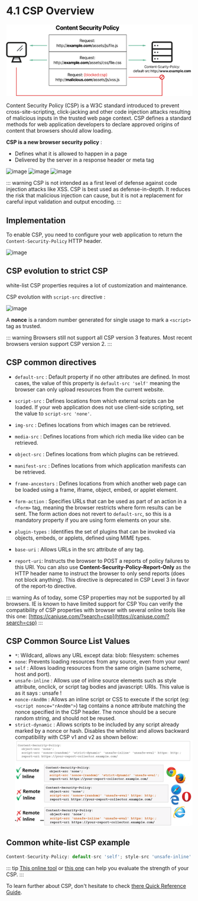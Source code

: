 # 4.1 CSP Overview

![csp-workflow](../assets/csp-wf.png)

Content Security Policy (CSP) is a W3C standard introduced to prevent cross-site-scripting, click-jacking and other code injection attacks resulting of malicious inputs in the trusted web page context.
CSP defines a standard methods for web application developers to declare approved origins of content that browsers should allow loading.

**CSP is a new browser security policy** :
- Defines what it is allowed to happen in a page
- Delivered by the server in a response header or meta tag 

![image](https://user-images.githubusercontent.com/1529433/174068330-0d060e3a-a1f9-4e0f-96b4-7e254658d7e0.png)
![image](https://user-images.githubusercontent.com/1529433/174068366-ae57dff9-d2c9-44bc-be1e-b20fa18eec95.png)
![image](https://user-images.githubusercontent.com/1529433/174069124-fee089b7-c043-4827-985c-b3731d149c84.png)

::: warning
CSP is not intended as a first level of defense against code injection attacks like XSS. CSP is best used as defense-in-depth. 
It reduces the risk that malicious injection can cause, but it is not a replacement for careful input validation and output encoding.
:::

## Implementation

To enable CSP, you need to configure your web application to return the `Content-Security-Policy` HTTP header.

![image](https://user-images.githubusercontent.com/1529433/174067752-0b1dd582-22af-4fb2-8398-2a61fe114284.png)

## CSP evolution to strict CSP

white-list CSP properties requires a lot of customization and maintenance.

CSP evolution with `script-src` directive :

![image](https://user-images.githubusercontent.com/1529433/174065897-e3d89da5-7228-4954-a2e4-6154f878c96c.png)

A **nonce** is a random number generated for single usage to mark a `<script>` tag as trusted.

::: warning
Browsers still not support all CSP version 3 features.
Most recent browsers version support CSP version 2.
:::

## CSP common directives

- `default-src` : Default property if no other attributes are defined. In most cases, the value of this property is `default-src 'self'`  meaning the browser can only upload resources from the current website. 
  
- `script-src` : Defines locations from which external scripts can be loaded. If your web application does not use client-side scripting, set the value to `script-src 'none'`.
    
- `img-src` : Defines locations from which images can be retrieved.
    
- `media-src` : Defines locations from which rich media like video can be retrieved.
    
- `object-src` : Defines locations from which plugins can be retrieved.
    
- `manifest-src` : Defines locations from which application manifests can be retrieved.
    
- `frame-ancestors` : Defines locations from which another web page can be loaded using a frame, iframe, object, embed, or applet element.
    
- `form-action` : Specifies URLs that can be used as part of an action in a `<form>` tag, meaning the browser restricts where form results can be sent. The form action does not revert to `default-src`, so this is a mandatory property if you are using form elements on your site.
    
- `plugin-types` : Identifies the set of plugins that can be invoked via objects, embeds, or applets, defined using MIME types.
    
- `base-uri` : Allows URLs in the src attribute of any tag.
  
- `report-uri`: Instructs the browser to POST a reports of policy failures to this URI. 
You can also use **Content-Security-Policy-Report-Only** as the HTTP header name to instruct the browser to only send reports (does not block anything). 
This directive is deprecated in CSP Level 3 in favor of the report-to directive.

::: warning
As of today, some CSP properties may not be supported by all browsers. IE is known to have limited support for CSP
You can verify the compatibility of CSP properties with browser with several online tools like this one: [https://caniuse.com/?search=csp](https://caniuse.com/?search=csp)
:::

## CSP Common Source List Values

- `*`: Wildcard, allows any URL except data: blob: filesystem: schemes
- `none`: Prevents loading resources from any source, even from your own!
- `self` : Allows loading resources from the same origin (same scheme, host and port).
- `unsafe-inline` : Allows use of inline source elements such as style attribute, onclick, or script tag bodies and javascript: URIs. This value is as it says : unsafe !
- `nonce-rAnd0m` : Allows an inline script or CSS to execute if the script (eg: `<script nonce="rAnd0m">`) tag contains a nonce attribute matching the nonce specified in the CSP header. The nonce should be a secure random string, and should not be reused.
- `strict-dynamic` : Allows scripts to be included by any script already marked by a nonce or hash.  Disables the whitelist and allows backward compatibility with CSP v1 and v2 as shown bellow:
  ![csp-workflow](../assets/csp-strict-dynamic.png)
## Common white-list CSP example

``` typescript
Content-Security-Policy: default-src 'self'; style-src 'unsafe-inline' 'self' https://fonts.googleapis.com https://themes.googleusercontent.com; frame-src https://www.slideshare.net www.youtube.com twitter.com; object-src 'none'; font-src 'self' data: https://themes.googleusercontent.com https://fonts.googleapis.com; script-src 'strict-dynamic' 'nonce-rAnd0m123' 'unsafe-inline' 'self' https://www.google.com twitter.com https://themes.googleusercontent.com; base-uri 'none'; img-src 'self' https://www.google.com data: https://pbs.twimg.com https://img.youtube.com twitter.com
```

::: tip
[This online tool](https://csper.io/evaluator) or [this one](https://csp-evaluator.withgoogle.com/) can help you evaluate the strength of your CSP.
:::

To learn further about CSP, don't hesitate to check [there Quick Reference Guide](https://content-security-policy.com/).

